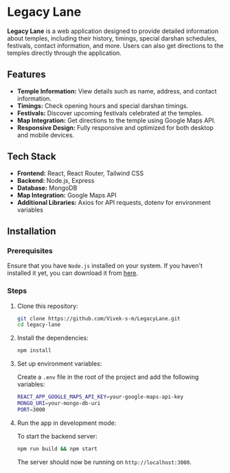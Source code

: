 # Legacy Lane

**Legacy Lane** is a web application designed to provide detailed information about temples, including their history, timings, special darshan schedules, festivals, contact information, and more. Users can also get directions to the temples directly through the application.

## Features

- **Temple Information:** View details such as name, address, and contact information.
- **Timings:** Check opening hours and special darshan timings.
- **Festivals:** Discover upcoming festivals celebrated at the temples.
- **Map Integration:** Get directions to the temple using Google Maps API.
- **Responsive Design:** Fully responsive and optimized for both desktop and mobile devices.

## Tech Stack

- **Frontend:** React, React Router, Tailwind CSS
- **Backend:** Node.js, Express
- **Database:** MongoDB
- **Map Integration:** Google Maps API
- **Additional Libraries:** Axios for API requests, dotenv for environment variables

## Installation

### Prerequisites

Ensure that you have `Node.js` installed on your system. If you haven't installed it yet, you can download it from [here](https://nodejs.org/).

### Steps

1. Clone this repository:

    ```bash
    git clone https://github.com/Vivek-s-m/LegacyLane.git
    cd legacy-lane
    ```

2. Install the dependencies:

    ```bash
    npm install
    ```

3. Set up environment variables:

    Create a `.env` file in the root of the project and add the following variables:

    ```bash
    REACT_APP_GOOGLE_MAPS_API_KEY=your-google-maps-api-key
    MONGO_URI=your-mongo-db-uri
    PORT=3000
    ```

4. Run the app in development mode:

    To start the backend server:

    ```bash
    npm run build && npm start
    ```

    The server should now be running on `http://localhost:3000`.
